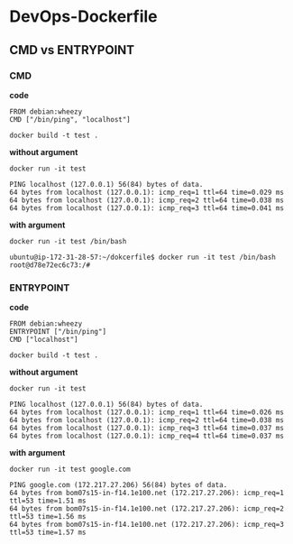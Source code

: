 # DevOps-Dockerfile

## CMD vs ENTRYPOINT

### CMD 

**code**

```
FROM debian:wheezy
CMD ["/bin/ping", "localhost"]

docker build -t test .
```

**without argument**

```
docker run -it test

PING localhost (127.0.0.1) 56(84) bytes of data.
64 bytes from localhost (127.0.0.1): icmp_req=1 ttl=64 time=0.029 ms
64 bytes from localhost (127.0.0.1): icmp_req=2 ttl=64 time=0.038 ms
64 bytes from localhost (127.0.0.1): icmp_req=3 ttl=64 time=0.041 ms
```

**with argument**

```
docker run -it test /bin/bash

ubuntu@ip-172-31-28-57:~/dokcerfile$ docker run -it test /bin/bash
root@d78e72ec6c73:/#
```

### ENTRYPOINT

**code**

```
FROM debian:wheezy
ENTRYPOINT ["/bin/ping"]
CMD ["localhost"]

docker build -t test .
```

**without argument**

```
docker run -it test

PING localhost (127.0.0.1) 56(84) bytes of data.
64 bytes from localhost (127.0.0.1): icmp_req=1 ttl=64 time=0.026 ms
64 bytes from localhost (127.0.0.1): icmp_req=2 ttl=64 time=0.038 ms
64 bytes from localhost (127.0.0.1): icmp_req=3 ttl=64 time=0.037 ms
64 bytes from localhost (127.0.0.1): icmp_req=4 ttl=64 time=0.037 ms
```

**with argument**

```
docker run -it test google.com

PING google.com (172.217.27.206) 56(84) bytes of data.
64 bytes from bom07s15-in-f14.1e100.net (172.217.27.206): icmp_req=1 ttl=53 time=1.51 ms
64 bytes from bom07s15-in-f14.1e100.net (172.217.27.206): icmp_req=2 ttl=53 time=1.56 ms
64 bytes from bom07s15-in-f14.1e100.net (172.217.27.206): icmp_req=3 ttl=53 time=1.57 ms
```

